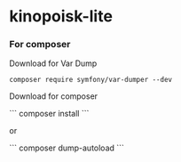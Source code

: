 # kinopoisk-lite


<h3>For composer</h3>
<p>Download for Var Dump</p>

```
composer require symfony/var-dumper --dev
```

<p>Download for composer</p>
```
composer install
```

<p>or</p>
```
composer dump-autoload
```


  
